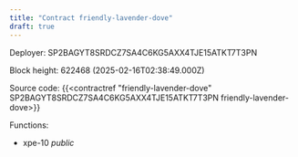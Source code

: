```yaml
---
title: "Contract friendly-lavender-dove"
draft: true
---
```

Deployer: SP2BAGYT8SRDCZ7SA4C6KG5AXX4TJE15ATKT7T3PN


 



Block height: 622468 (2025-02-16T02:38:49.000Z)

Source code: {{<contractref "friendly-lavender-dove" SP2BAGYT8SRDCZ7SA4C6KG5AXX4TJE15ATKT7T3PN friendly-lavender-dove>}}

Functions:

* xpe-10 _public_
